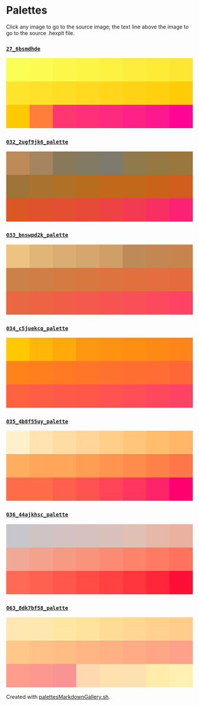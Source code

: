 # Palettes

Click any image to go to the source image; the text line above the image to go to the source .hexplt file.

### [`27_6bsmdhde`](27_6bsmdhde.hexplt)

[ ![27_6bsmdhde.png](27_6bsmdhde.png) ](27_6bsmdhde.png)

### [`032_2ugf9jk6_palette`](032_2ugf9jk6_palette.hexplt)

[ ![032_2ugf9jk6_palette.png](032_2ugf9jk6_palette.png) ](032_2ugf9jk6_palette.png)

### [`033_bnswpd2k_palette`](033_bnswpd2k_palette.hexplt)

[ ![033_bnswpd2k_palette.png](033_bnswpd2k_palette.png) ](033_bnswpd2k_palette.png)

### [`034_c5juekcq_palette`](034_c5juekcq_palette.hexplt)

[ ![034_c5juekcq_palette.png](034_c5juekcq_palette.png) ](034_c5juekcq_palette.png)

### [`035_4b8f55uy_palette`](035_4b8f55uy_palette.hexplt)

[ ![035_4b8f55uy_palette.png](035_4b8f55uy_palette.png) ](035_4b8f55uy_palette.png)

### [`036_44ajkhsc_palette`](036_44ajkhsc_palette.hexplt)

[ ![036_44ajkhsc_palette.png](036_44ajkhsc_palette.png) ](036_44ajkhsc_palette.png)

### [`063_8dk7bf58_palette`](063_8dk7bf58_palette.hexplt)

[ ![063_8dk7bf58_palette.png](063_8dk7bf58_palette.png) ](063_8dk7bf58_palette.png)

Created with [palettesMarkdownGallery.sh](https://github.com/earthbound19/_ebDev/blob/master/scripts/imgAndVideo/palettesMarkdownGallery.sh).